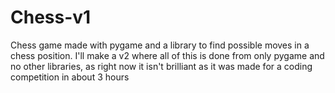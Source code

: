 # Chess-v1
Chess game made with pygame and a library to find possible moves in a chess position. I'll make a v2 where all of this is done from only pygame and no other libraries, as right now it isn't brilliant as it was made for a coding competition in about 3 hours
